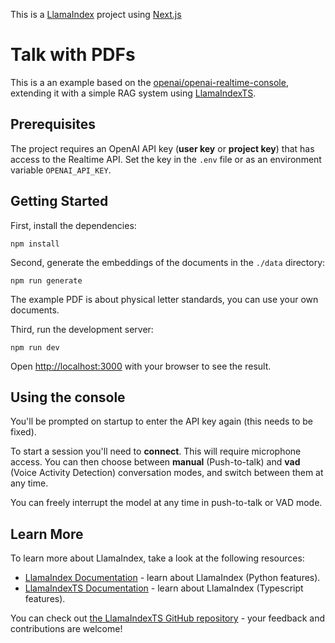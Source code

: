 This is a [LlamaIndex](https://www.llamaindex.ai/) project using [Next.js](https://nextjs.org/) 

# Talk with PDFs 

This is a an example based on the [openai/openai-realtime-console](https://github.com/openai/openai-realtime-console), 
extending it with a simple RAG system using [LlamaIndexTS](https://ts.llamaindex.ai).

## Prerequisites

The project requires an OpenAI API key (**user key** or **project key**) that has access to the
Realtime API. Set the key in the `.env` file or as an environment variable `OPENAI_API_KEY`.

## Getting Started

First, install the dependencies:

```
npm install
```

Second, generate the embeddings of the documents in the `./data` directory:

```
npm run generate
```

The example PDF is about physical letter standards, you can use your own documents.

Third, run the development server:

```
npm run dev
```

Open [http://localhost:3000](http://localhost:3000) with your browser to see the result.

## Using the console

You'll be prompted on startup to enter the API key again (this needs to be fixed).

To start a session you'll need to **connect**. This will require microphone access.
You can then choose between **manual** (Push-to-talk) and **vad** (Voice Activity Detection)
conversation modes, and switch between them at any time.

You can freely interrupt the model at any time in push-to-talk or VAD mode.


## Learn More

To learn more about LlamaIndex, take a look at the following resources:

- [LlamaIndex Documentation](https://docs.llamaindex.ai) - learn about LlamaIndex (Python features).
- [LlamaIndexTS Documentation](https://ts.llamaindex.ai) - learn about LlamaIndex (Typescript features).

You can check out [the LlamaIndexTS GitHub repository](https://github.com/run-llama/LlamaIndexTS) - your feedback and contributions are welcome!